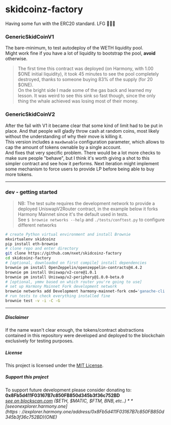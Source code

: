# skidcoinz-factory

Having some fun with the ERC20 standard.
LFG 🚀🚀🚀

### GenericSkidCoinV1
The bare-minimum, to test autodeploy of the WETH liquidity pool.  
Might work fine if you have a lot of liquidity to bootstrap the pool, **avoid** otherwise.  
> The first time this contract was deployed (on Harmony, with 1.00 $ONE initial liquidity), it took 45 minutes to see the pool completely destroyed, thanks to someone buying 83% of the supply (for 20 $ONE).  
> On the bright side I made some of the gas back and learned my lesson. It was weird to see this sink so fast though, since the only thing the whale achieved was losing most of their money.

### GenericSkidCoinV2
After the fail with V1 it became clear that some kind of limit had to be put in place. And that people will gladly throw cash at random coins, most likely without the understanding of why their move is killing it.  
This version includes a `maxOwnable` configuration parameter, which allows to cap the amount of tokens ownable by a single account.  
And fixes that very specific problem. There would be a lot more checks to make sure people "behave", but I think it's worth giving a shot to this simpler contract and see how it performs. Next iteration might implement some mechanism to force users to provide LP before being able to buy more tokens.

---

### dev - getting started

> NB: The test suite requires the development network to provide a deployed UniswapV2Router contract, in the example below it forks Harmony Mainnet since it's the default used in tests.  
> See `$ brownie networks --help` and `./tests/conftest.py` to configure different networks

```sh
# create Python virtual environment and install Brownie
mkvirtualenv skidcoinz
pip install eth-brownie
# clone repo and enter directory
git clone https://github.com/nxet/skidcoinz-factory
cd skidcoinz-factory
# [optional, downloaded on first compile] install dependencies
brownie pm install OpenZeppelin/openzeppelin-contracts@4.4.2
brownie pm install Uniswap/v2-core@1.0.1
brownie pm install Uniswap/v2-periphery@1.0.0-beta.0
# [optional, ymmv based on which router you're going to use]
# set up Harmony Mainnet Fork development network
brownie networks add Development harmony-mainnet-fork cmd='ganache-cli' name='Harmony Mainnet Fork' host=http://127.0.0.1 port=8545 fork=https://a.api.s0.t.hmny.io/ mnemonic=brownie
# run tests to check everything installed fine
brownie test -v -i -C -G
```

---

##### Disclaimer
If the name wasn't clear enough, the tokens/contract abstractions contained in this repository were developed and deployed to the blockchain exclusively for testing purposes.  

##### License
This project is licensed under the [MIT License](LICENSE).

##### Support this project
To support future development please consider donating to:  
**0x8Fb5d411F03167B7c850FB850d345b3f36c752BD**  
*[see on blockscan.com](https://blockscan.com/address/0x8Fb5d411F03167B7c850FB850d345b3f36c752BD) ($ETH, $MATIC, $FTM, $BNB, etc..)*  
*[see on explorer.harmony.one](https://explorer.harmony.one/address/0x8Fb5d411F03167B7c850FB850d345b3f36c752BD) ($ONE)*
